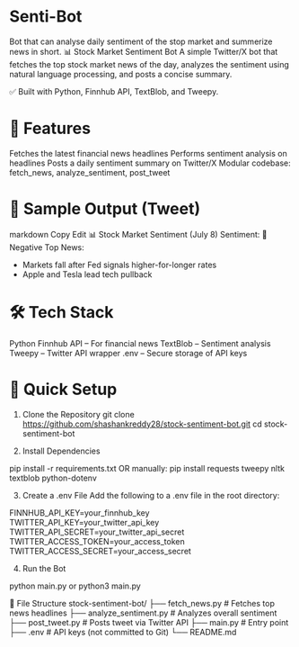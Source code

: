 # Senti-Bot
Bot that can analyse daily sentiment of the stop market and summerize news in short.
📊 Stock Market Sentiment Bot
A simple Twitter/X bot that fetches the top stock market news of the day, analyzes the sentiment using natural language processing, and posts a concise summary.

✅ Built with Python, Finnhub API, TextBlob, and Tweepy.
# 🚀 Features
Fetches the latest financial news headlines
Performs sentiment analysis on headlines
Posts a daily sentiment summary on Twitter/X
Modular codebase: fetch_news, analyze_sentiment, post_tweet

# 📸 Sample Output (Tweet)
markdown
Copy
Edit
📊 Stock Market Sentiment (July 8)
Sentiment: 🔴 Negative
Top News:
- Markets fall after Fed signals higher-for-longer rates
- Apple and Tesla lead tech pullback

# 🛠️ Tech Stack
Python
Finnhub API – For financial news
TextBlob – Sentiment analysis
Tweepy – Twitter API wrapper
.env – Secure storage of API keys

# 🧪 Quick Setup

1. Clone the Repository
git clone https://github.com/shashankreddy28/stock-sentiment-bot.git
cd stock-sentiment-bot

2. Install Dependencies

pip install -r requirements.txt
OR manually:
pip install requests tweepy nltk textblob python-dotenv

3. Create a .env File
Add the following to a .env file in the root directory:

FINNHUB_API_KEY=your_finnhub_key
TWITTER_API_KEY=your_twitter_api_key
TWITTER_API_SECRET=your_twitter_api_secret
TWITTER_ACCESS_TOKEN=your_access_token
TWITTER_ACCESS_SECRET=your_access_secret

4. Run the Bot

python main.py or python3 main.py

🧰 File Structure
stock-sentiment-bot/
├── fetch_news.py           # Fetches top news headlines
├── analyze_sentiment.py    # Analyzes overall sentiment
├── post_tweet.py           # Posts tweet via Twitter API
├── main.py                 # Entry point
├── .env                    # API keys (not committed to Git)
└── README.md
